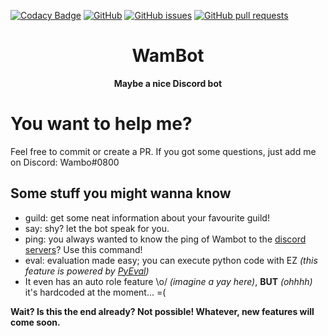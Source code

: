 [![Codacy Badge](https://api.codacy.com/project/badge/Grade/c2d34361f9e0418ea09449026dc47cbb)](https://app.codacy.com/app/byWambo/WamBot?utm_source=github.com&utm_medium=referral&utm_content=byWambo/WamBot&utm_campaign=Badge_Grade_Dashboard)
[![GitHub](https://img.shields.io/github/license/byWambo/WamBot.svg?style=for-the-badge)](https://github.com/byWambo/WamBot/blob/master/LICENSE)
[![GitHub issues](https://img.shields.io/github/issues/byWambo/WamBot.svg?style=for-the-badge)](https://github.com/byWambo/WamBot/issues)
[![GitHub pull requests](https://img.shields.io/github/issues-pr/byWambo/WamBot.svg?style=for-the-badge)](https://github.com/byWambo/WamBot/pulls)

<div align=center>
    <h1>WamBot</h1>
    <strong>Maybe a nice Discord bot</strong>
</div>


# You want to help me?
Feel free to commit or create a PR. If you got some questions, just add me on Discord: Wambo#0800

## Some stuff you might wanna know
* guild: get some neat information about your favourite guild!
* say: shy? let the bot speak for you.
* ping: you always wanted to know the ping of Wambot to the [discord servers](https://discordapp.com/)? Use this command!
* eval: evaluation made easy; you can execute python code with EZ *(this feature is powered by [PyEval](https://github.com/G3bE/PyEval))*
* It even has an auto role feature \o/ *(imagine a yay here)*, **BUT** *(ohhhh)* it's hardcoded at the moment... =(

**Wait? Is this the end already? Not possible! Whatever, new features will come soon.**
